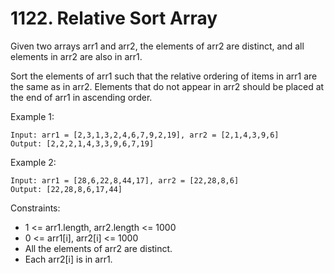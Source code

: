 # 1122. Relative Sort Array

Given two arrays arr1 and arr2, the elements of arr2 are distinct, and all elements in arr2 are also in arr1.

Sort the elements of arr1 such that the relative ordering of items in arr1 are the same as in arr2. Elements that do not appear in arr2 should be placed at the end of arr1 in ascending order.

 

Example 1:

    Input: arr1 = [2,3,1,3,2,4,6,7,9,2,19], arr2 = [2,1,4,3,9,6]
    Output: [2,2,2,1,4,3,3,9,6,7,19]

Example 2:

    Input: arr1 = [28,6,22,8,44,17], arr2 = [22,28,8,6]
    Output: [22,28,8,6,17,44]

 

Constraints:

*    1 <= arr1.length, arr2.length <= 1000
*    0 <= arr1[i], arr2[i] <= 1000
*    All the elements of arr2 are distinct.
*    Each arr2[i] is in arr1.

